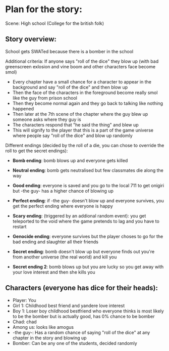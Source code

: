 # Plan for the story:

Scene: High school (College for the british folk)

## Story overview:

School gets SWATed because there is a bomber in the school

Additional criteria: If anyone says "roll of the dice" they blow up (with bad greenscreen exlosion and vine boom and other characters face become smol)
- Every chapter have a small chance for a character to appear in the background and say "roll of the dice" and then blow up
- Then the face of the characters in the foreground become really smol like the guy from prison school
- Then they become normal again and they go back to talking like nothing happened
- Then later at the 7th scene of the chapter where the guy blew up someone asks where they guy is
- The characters respond that "he said the thing" and blew up
- This will signify to the player that this is a part of the game universe where people say "roll of the dice" and blow up randomly

Different endings (decided by the roll of a die, you can chose to override the roll to get the secret endings):
- __Bomb ending__: bomb blows up and everyone gets killed
- __Neutral ending__: bomb gets neutralised but few classmates die along the way
- __Good ending__: everyone is saved and you go to the local 711 to get onigiri but -the guy- has a higher chance of blowing up 
- __Perfect ending__: if -the guy- doesn't blow up and everyone survives, you get the perfect ending where everyone is happy
- __Scary ending__: (triggered by an addional random event): you get teleported to the void where the game pretends to lag and you have to restart
- __Genocide ending__: everyone survives but the player choses to go for the bad ending and slaughter all their friends

- __Secret ending__: bomb doesn't blow up but everyone finds out you're from another universe (the real world) and kill you
- __Secret ending 2__: bomb blows up but you are lucky so you get away with your love interest and then she kills you

## Characters (everyone has dice for their heads):
- Player: You
- Girl 1: Childhood best friend and yandere love interest
- Boy 1: Loser boy childhood bestfriend who everyone thinks is most likely to be the bomber but is actually good, has 0% chance to be bomber
- Chad: chad
- Among us: looks like amogus
- -the guy-: Has a random chance of saying "roll of the dice" at any chapter in the story and blowing up
- Bomber: Can be any one of the students, decided randomly
